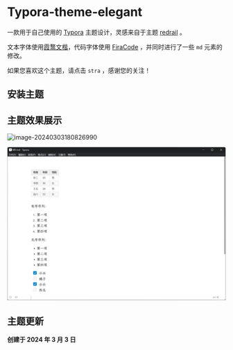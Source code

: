 # Typora-theme-elegant

一款用于自己使用的 [Typora](https://typora.io/) 主题设计，灵感来自于主题 [redrail](https://github.com/airyv/typora-theme-redrail) 。

文本字体使用[霞鹜文楷](https://github.com/lxgw/LxgwWenKai)，代码字体使用 [FiraCode](https://github.com/tonsky/FiraCode) ，并同时进行了一些 `md` 元素的修改。

如果您喜欢这个主题，请点击 `stra` ，感谢您的关注！ 

## 安装主题



## 主题效果展示

![image-20240303180826990](F:\个人项目\typora-theme-elegant\images\image-20240303180826990.png)

![image-20240303180629916](.\images\image-20240303180629916.png)

## 主题更新

**创建于 2024 年 3 月 3 日**
